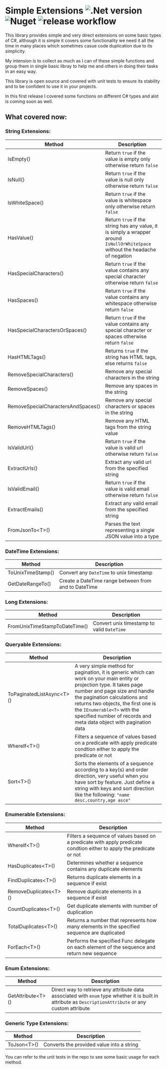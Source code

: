 # Simple Extensions ![.Net version](https://img.shields.io/badge/.Net-netstandard2.0-blue) ![Nuget](https://img.shields.io/nuget/v/Simple.Extensions?link=https%3A%2F%2Fwww.nuget.org%2Fpackages%2FSimple.Extensions) ![release workflow](https://github.com/tarek-iraqi/Simple-extensions/actions/workflows/publish.yaml/badge.svg?event=push&branch=publish)
This library provides simple and very direct extensions on some basic types of C#, although it
is simple it covers some functionality we need it all the time in many places which sometimes
casue code duplication due to its simplicity.

My intension is to collect as much as I can of these simple functions and group them in 
single basic libray to help me and others in doing their tasks in an easy way.

This library is open source and covered with unit tests to ensure its stability and to be 
confident to use it in your projects.

In this first release I covered some functions on different C# types and alot is coming
soon as well.

## What covered now:
### String Extensions:
| Method | Description |
| -- | -- |
| IsEmpty() | Return `true` if the value is empty only otherwise return `false` |
| IsNull() | Return `true` if the value is null only otherwise return `false` |
| IsWhiteSpace() | Return `true` if the value is whitespace only otherwise return `false` |
| HasValue() | Return `true` if the string has any value, it is simply a wrapper around `IsNullOrWhiteSpace` without the headache of negation |
| HasSpecialCharacters() | Return `true` if the value contains any special character otherwise return `false` |
| HasSpaces() | Return `true` if the value contains any whitespace otherwise return `false` |
| HasSpecialCharactersOrSpaces() | Return `true` if the value contains any special character or spaces otherwise return `false`  |
| HasHTMLTags() | Returns `true` if the string has HTML tags, else returns `false` |
| RemoveSpecialCharacters() | Remove any special characters in the string |
| RemoveSpaces() | Remove any spaces in the string |
| RemoveSpecialCharactersAndSpaces() | Remove any special characters or spaces in the string |
| RemoveHTMLTags() | Remove any HTML tags from the string value | 
| IsValidUrl() | Return `true` if the value is valid url otherwise return `false` |
| ExtractUrls() | Extract any valid url from the specified string |
| IsValidEmail() | Return `true` if the value is valid email otherwise return `false` |
| ExtractEmails() | Extract any valid email from the specified string |
| FromJsonTo\<T>() | Parses the text representing a single JSON value into a type|
 
### DateTime Extensions:
| Method | Description |
| -- | -- |
| ToUnixTimeStamp() | Convert any `DateTime` to unix timestamp |
| GetDateRangeTo() | Create a DateTime range between from and to DateTime |

### Long Extensions:
| Method | Description |
| -- | -- |
| FromUnixTimeStampToDateTime() | Convert unix timestamp to valid `DateTime` |

### Queryable Extensions:
| Method | Description |
| -- | -- |
| ToPaginatedListAsync\<T>() | A very simple method for pagination, it is generic which can work on your main entity or projection type. It takes page number and page size and handle the pagination calculations and returns two objects, the first one is the `IEnumerable<T>` with the specified number of records and meta data object with pagination data |
| WhereIf\<T>() | Filters a sequence of values based on a predicate with apply predicate condtion either to apply the predicate or not |
| Sort\<T>() | Sorts the elements of a sequence according to a key(s) and order direction, very useful when you have sort by feature. Just define a string with keys and sort direction like the following: `"name desc,country,age asce"` |

### Enumerable Extensions:
| Method | Description |
| -- | -- |
| WhereIf\<T>() | Filters a sequence of values based on a predicate with apply predicate condtion either to apply the predicate or not |
| HasDuplicates\<T>() | Determines whether a sequence contains any duplicate elements |
| FindDuplicates\<T>() | Returns duplicate elements in a sequence if exist |
| RemoveDuplicates\<T>() | Remove duplicate elements in a sequence if exist |
| CountDuplicates\<T>() | Get duplicate elements with number of duplication |
| TotalDuplicates\<T>() | Returns a number that represents how many elements in the specified sequence are duplicated |
| ForEach\<T>() | Performs the specified Func delegate on each element of the sequence and return new sequence |

### Enum Extensions:
| Method | Description |
| -- | -- |
| GetAttribute\<T>() | Direct way to retrieve any attribute data associated with `enum` type whether it is built in attribute as `DescriptionAttribute` or any custom attribute |

### Generic Type Extensions:
| Method | Description |
| -- | -- |
| ToJson\<T>() | Converts the provided value into a string |

You can refer to the unit tests in the repo to see some basic usage for each method.
